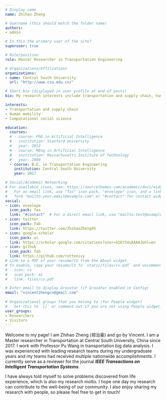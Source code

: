 ```yaml
---
# Display name
name: Zhihao Zheng

# Username (this should match the folder name)
authors:
- admin

# Is this the primary user of the site?
superuser: true

# Role/position
role: Master Researcher in Transportation Engineering

# Organizations/Affiliations
organizations:
- name: Central South University
  url: "http://www.csu.edu.cn/"

# Short bio (displayed in user profile at end of posts)
bio: My research interests include transportation and supply chain, human mobility and computational social science.

interests:
- Transportation and supply chain
- Human mobility
- Computational social science

education:
  courses:
  # - course: PhD in Artificial Intelligence
  #   institution: Stanford University
  #   year: 2012
  # - course: MEng in Artificial Intelligence
  #   institution: Massachusetts Institute of Technology
  #   year: 2009
  - course: B.E. in Transportation Engineering
    institution: Central South University
    year: 2017

# Social/Academic Networking
# For available icons, see: https://sourcethemes.com/academic/docs/widgets/#icons
#   For an email link, use "fas" icon pack, "envelope" icon, and a link in the
#   form "mailto:your-email@example.com" or "#contact" for contact widget.
social:
- icon: envelope
  icon_pack: fas
  link: "#contact"  # For a direct email link, use "mailto:test@example.org".
- icon: twitter
  icon_pack: fab
  link: https://twitter.com/ZhihaoZheng95
- icon: google-scholar
  icon_pack: ai
  link: https://scholar.google.com/citations?user=h2Et54sAAAAJ&hl=en
- icon: github
  icon_pack: fab
  link: https://github.com/rottenivy
# Link to a PDF of your resume/CV from the About widget.
# To enable, copy your resume/CV to `static/files/cv.pdf` and uncomment the lines below.  
# - icon: cv
#   icon_pack: ai
#   link: files/cv.pdf

# Enter email to display Gravatar (if Gravatar enabled in Config)
email: "vincentzhengcn@gmail.com"
  
# Organizational groups that you belong to (for People widget)
#   Set this to `[]` or comment out if you are not using People widget.  
user_groups:
- Researchers
- Visitors
---
```


Welcome to my page! I am Zhihao Zheng (郑治豪) and go by Vincent. I am a Master researcher in Transportation at Central South University, China since 2017. I work with Professor Pu Wang in transportation big data analysis. I was experienced with leading research teams during my undergraduate years and my teams had received multiple nationwide accomplishments. I currently serve as a reviewer for the journal **_IEEE Transactions on Intelligent Transportation Systems_**.

I have always told myself to solve problems discovered from life experience, which is also my research motto. I hope one day my research can contribute to the well-being of our community. I also enjoy sharing my research with people, so please feel free to get in touch!
